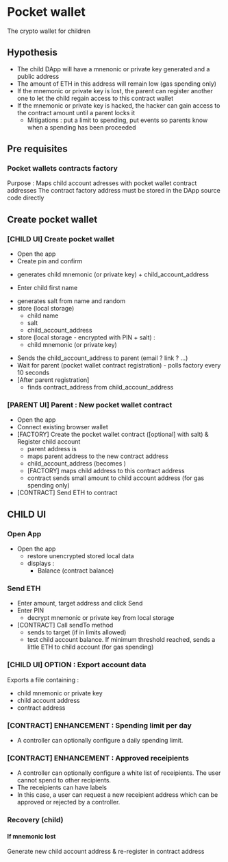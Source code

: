 # Pocket wallet

The crypto wallet for children

## Hypothesis

- The child DApp will have a mnenonic or private key generated and a public address
- The amount of ETH in this address will remain low (gas spending only)
- If the mnemonic or private key is lost, the parent can register another one to let the child regain access to this contract wallet
- If the mnemonic or private key is hacked, the hacker can gain access to the contract amount until a parent locks it
  - Mitigations : put a limit to spending, put events so parents know when a spending has been proceeded

## Pre requisites

### Pocket wallets contracts factory

Purpose : Maps child account adresses with pocket wallet contract addresses
The contract factory address must be stored in the DApp source code directly

## Create pocket wallet

### [CHILD UI] Create pocket wallet

+ Open the app
+ Create pin and confirm
- generates child mnemonic (or private key) + child_account_address
+ Enter child first name
- generates salt from name and random
- store (local storage)
  * child name
  * salt
  * child_account_address
- store (local storage - encrypted with PIN + salt) :
  * child mnemonic (or private key)
+ Sends the child_account_address to parent (email ? link ? ...)
+ Wait for parent (pocket wallet contract registration) - polls factory every 10 seconds
+ [After parent registration]
  - finds contract_address from child_account_address


### [PARENT UI] Parent : New pocket wallet contract

+ Open the app
+ Connect existing browser wallet
+ [FACTORY] Create the pocket wallet contract ([optional] with salt) & Register child account
  - parent address is <controller>
  - <controllers> maps parent address to the new contract address
  - child_account_address (becomes <user>)
  - [FACTORY] <users> maps child address to this contract address 
  - contract sends small amount to child account address (for gas spending only)
+ [CONTRACT] Send ETH to contract

## CHILD UI

### Open App

+ Open the app
  - restore unencrypted stored local data
  - displays :
    * Balance (contract balance)

### Send ETH

+ Enter amount, target address and click Send
+ Enter PIN
  - decrypt mnemonic or private key from local storage
+ [CONTRACT] Call sendTo method
  - sends to target (if in limits allowed)
  - test child account balance. If minimum threshold reached, sends a little ETH to child account (for gas spending)

### [CHILD UI] OPTION : Export account data

Exports a file containing :
- child mnemonic or private key
- child account address
- contract address

### [CONTRACT] ENHANCEMENT : Spending limit per day 

- A controller can optionally configure a daily spending limit.

### [CONTRACT] ENHANCEMENT : Approved receipients

- A controller can optionally configure a white list of receipients. The user cannot spend to other recipients.
- The receipients can have labels
- In this case, a user can request a new receipient address which can be approved or rejected by a controller.


### Recovery (child)

#### If mnemonic lost

Generate new child account address & re-register <user> in contract address
